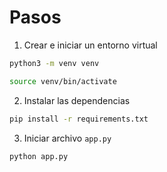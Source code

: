 # Pasos

1) Crear e iniciar un entorno virtual
```bash
python3 -m venv venv

source venv/bin/activate
```

2) Instalar las dependencias
```bash
pip install -r requirements.txt
```

3) Iniciar archivo `app.py`
```python
python app.py
```
